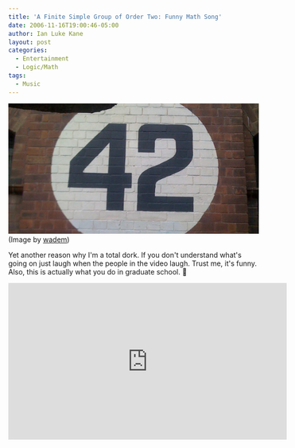 ```yaml
---
title: 'A Finite Simple Group of Order Two: Funny Math Song'
date: 2006-11-16T19:00:46-05:00
author: Ian Luke Kane
layout: post
categories:
  - Entertainment
  - Logic/Math
tags:
  - Music
---
```


![(Image by wadem)](/assets/42.jpg)  
(Image by [wadem](http://www.flickr.com/photos/wadem/2864310928/sizes/l/in/photostream/))

Yet another reason why I'm a total dork. If you don't understand what's
going on just laugh when the people in the video laugh. Trust me, it's
funny. Also, this is actually what you do in graduate school. 🙂

<iframe width="560" height="315" src="https://www.youtube.com/embed/UTby_e4-Rhg" frameborder="0" allow="accelerometer; autoplay; encrypted-media; gyroscope; picture-in-picture" allowfullscreen></iframe>